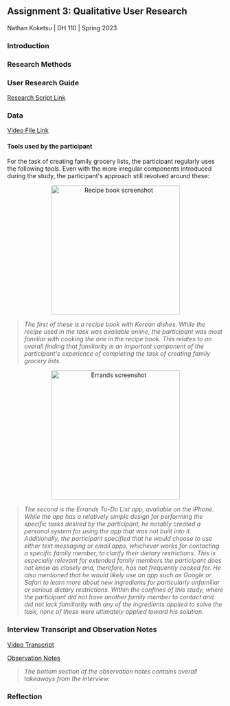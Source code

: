 ## Assignment 3: Qualitative User Research

Nathan Koketsu | DH 110 | Spring 2023

### Introduction

### Research Methods

### User Research Guide
[Research Script Link](https://docs.google.com/document/d/1zO0nbDOMFNUVtGcs7a_ccTqCjiW5f6GxtygapdvpehA/edit?usp=sharing)

### Data
[Video File Link](https://drive.google.com/file/d/1ZzGsyl6YBei5xzFbfDdraOVIq_LBHwlx/view?usp=sharing)

#### Tools used by the participant
For the task of creating family grocery lists, the participant regularly uses the following tools. Even with the more irregular components introduced during the study, the participant's approach still revolved around these:
<p align="center">
  <img src="https://user-images.githubusercontent.com/130080795/234234593-d709a1cf-3d86-4083-8b1f-6f9274cccfd5.jpg" alt="Recipe book screenshot" height = "300px"/>
</p>

> *The first of these is a recipe book with Korean dishes. While the recipe used in the task was available online, the participant was most familiar with cooking the one in the recipe book. This relates to an overall finding that familiarity is an important component of the participant's experience of completing the task of creating family grocery lists.*

<p align="center">
  <img src="https://user-images.githubusercontent.com/130080795/234233501-9e1bd5c4-8d35-4307-9e63-f3d608364d93.jpg" alt="Errands screenshot" height = "300px"/>
</p>

> *The second is the Errands To-Do List app, available on the iPhone. While the app has a relatively simple design for performing the specific tasks desired by the participant, he notably created a personal system for using the app that was not built into it.*
> *Additionally, the participant specified that he would choose to use either text messaging or email apps, whichever works for contacting a specific family member, to clarify their dietary restrictions. This is especially relevant for extended family members the participant does not know as closely and, therefore, has not frequently cooked for. He also mentioned that he would likely use an app such as Google or Safari to learn more about new ingredients for particularly unfamiliar or serious dietary restrictions. Within the confines of this study, where the participant did not have another family member to contact and did not lack familiarity with any of the ingredients applied to solve the task, none of these were ultimately applied toward his solution.* 

### Interview Transcript and Observation Notes
[Video Transcript](https://docs.google.com/document/d/1NmiQw7aMYOMDSH_5TOqCIPN67jdOYdGw/edit?usp=sharing&ouid=105847283188127683566&rtpof=true&sd=true)

[Observation Notes](https://docs.google.com/document/d/19m810ZN86nx8r3Oq1NkDb3GRC22yRzJbk1tVEKjh3IM/edit?usp=sharing)
> *The bottom section of the observation notes contains overall takeaways from the interview.*

### Reflection

